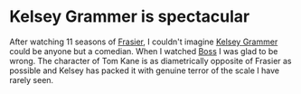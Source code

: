 Kelsey Grammer is spectacular
===
After watching 11 seasons of [Frasier][0], I couldn't imagine [Kelsey Grammer][1] could be anyone but a comedian. When I watched [Boss][2] I was glad to be wrong. The character of Tom Kane is as diametrically opposite of Frasier as possible and Kelsey has packed it with genuine terror of the scale I have rarely seen.

[0]: http://www.amazon.com/gp/product/B000VDDE18/ref=as_li_ss_tl?ie=UTF8&camp=1789&creative=390957&creativeASIN=B000VDDE18&linkCode=as2&tag=codeovertones-blog-20
[1]: http://en.wikipedia.org/wiki/Kelsey_Grammer
[2]: http://www.amazon.com/gp/product/B005S97ULU/ref=as_li_ss_tl?ie=UTF8&camp=1789&creative=390957&creativeASIN=B005S97ULU&linkCode=as2&tag=codeovertones-blog-20

